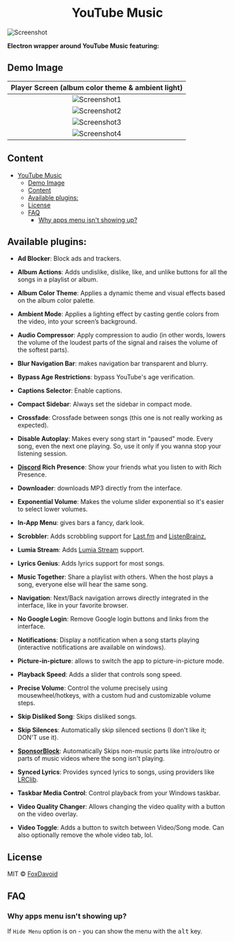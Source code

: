 <div align="center">

# YouTube Music
</div>

![Screenshot](web/Screenshot2024-12-01.png "Screenshot")

**Electron wrapper around YouTube Music featuring:**

## Demo Image

|                          Player Screen (album color theme & ambient light)                                |
|:---------------------------------------------------------------------------------------------------------:|
|![Screenshot1](web/Screenshot2024-12-01134606.png)|
|![Screenshot2](web/Screenshot2024-12-01135016.png)|
|![Screenshot3](web/Screenshot2024-12-01135029.png)|
|![Screenshot4](web/Screenshot2024-12-01135103.png)|

## Content

- [YouTube Music](#youtube-music)
  - [Demo Image](#demo-image)
  - [Content](#content)
  - [Available plugins:](#available-plugins)
  - [License](#license)
  - [FAQ](#faq)
    - [Why apps menu isn't showing up?](#why-apps-menu-isnt-showing-up)

## Available plugins:

- **Ad Blocker**: Block ads and trackers.

- **Album Actions**: Adds undislike, dislike, like, and unlike buttons for all the songs in a playlist or album.

- **Album Color Theme**: Applies a dynamic theme and visual effects based on the album color palette.

- **Ambient Mode**: Applies a lighting effect by casting gentle colors from the video, into your screen’s background.

- **Audio Compressor**: Apply compression to audio (in other words, lowers the volume of the loudest parts of the signal and raises the volume of the softest parts).

- **Blur Navigation Bar**: makes navigation bar transparent and blurry.

- **Bypass Age Restrictions**: bypass YouTube's age verification.

- **Captions Selector**: Enable captions.

- **Compact Sidebar**: Always set the sidebar in compact mode.

- **Crossfade**: Crossfade between songs (this one is not really working as expected).

- **Disable Autoplay**: Makes every song start in "paused" mode. Every song, even the next one playing. So, use it only if you wanna stop your listening session.

- **[Discord](https://discord.com/) Rich Presence**: Show your friends what you listen to
  with Rich Presence.

- **Downloader**: downloads
  MP3 directly from the interface.

- **Exponential Volume**: Makes the volume
  slider exponential so it's easier to
  select lower volumes.

- **In-App Menu**: gives bars a fancy, dark look.

- **Scrobbler**: Adds scrobbling support for [Last.fm](https://www.last.fm/) and [ListenBrainz.](https://listenbrainz.org/)

- **Lumia Stream**: Adds [Lumia Stream](https://lumiastream.com/) support.

- **Lyrics Genius**: Adds lyrics support for most songs.

- **Music Together**: Share a playlist with others. When the host plays a song, everyone else will hear the same song.

- **Navigation**: Next/Back navigation arrows directly integrated in the interface, like in your favorite browser.

- **No Google Login**: Remove Google login buttons and links from the interface.

- **Notifications**: Display a notification when a song starts
  playing (interactive notifications
  are available on windows).

- **Picture-in-picture**: allows to switch the app to picture-in-picture mode.

- **Playback Speed**: Adds a slider that controls song speed.

- **Precise Volume**: Control the volume precisely using mousewheel/hotkeys, with a custom hud and customizable volume steps.

- **Skip Disliked Song**: Skips disliked songs.

- **Skip Silences**: Automatically skip silenced sections (I don't like it; DON'T use it).

- [**SponsorBlock**](https://github.com/ajayyy/SponsorBlock): Automatically Skips non-music parts like intro/outro or parts of music videos where the song isn't playing.

- **Synced Lyrics**: Provides synced lyrics to songs, using providers like [LRClib](https://lrclib.net).

- **Taskbar Media Control**: Control playback from your Windows taskbar.

- **Video Quality Changer**: Allows changing the video quality with a button on the video overlay.

- **Video Toggle**: Adds a button to switch between Video/Song mode. Can also optionally remove the whole video tab, lol.

## License

MIT © [FoxDavoid](https://github.com/FoxDavoid/YT-Desktop-App)

## FAQ

### Why apps menu isn't showing up?

If `Hide Menu` option is on - you can show the menu with the <kbd>alt</kbd> key.
